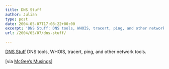 ```yaml
---
title: DNS Stuff
author: Julian
type: post
date: 2004-05-07T17:08:22+00:00
excerpt: 'DNS Stuff: DNS tools, WHOIS, tracert, ping, and other network tools.'
url: /2004/05/07/dns-stuff/

---
```

[DNS Stuff][1] DNS tools, WHOIS, tracert, ping, and other network tools.
  
<!--more-->


  
[via [McGee&#8217;s Musings][2]]

 [1]: https://www.dnsstuff.com/
 [2]: https://www.mcgeesmusings.net/index.html